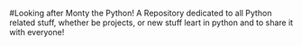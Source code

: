 #Looking after Monty the Python!
A Repository dedicated to all Python related stuff, whether be projects, or new stuff leart in python and to share it with everyone!

